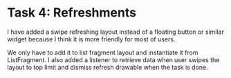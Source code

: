 # Task 4: Refreshments

I have added a swipe refreshing layout instead of a floating button or similar widget because I think it is more friendly for most of users. 

We only have to add it to list fragment layout and instantiate it from ListFragment. I also added a listener to retrieve data when user swipes the layout to top limit and dismiss refresh drawable when the task is done.
